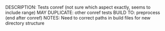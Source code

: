 DESCRIPTION: Tests conref (not sure which aspect exactly, seems to include range)
MAY DUPLICATE: other conref tests
BUILD TO: preprocess (end after conref)
NOTES: Need to correct paths in build files for new directory structure